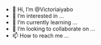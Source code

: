 - 👋 Hi, I’m @Victoriaiyabo
- 👀 I’m interested in ...
- 🌱 I’m currently learning ...
- 💞️ I’m looking to collaborate on ...
- 📫 How to reach me ...

<!---
Victoriaiyabo/Victoriaiyabo is a ✨ special ✨ repository because its `README.md` (this file) appears on your GitHub profile.
You can click the Preview link to take a look at your changes.
--->
